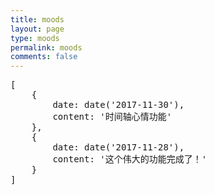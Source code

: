 ```yaml
---
title: moods
layout: page
type: moods
permalink: moods
comments: false
---
```

<pre>
[
    {
        date: date('2017-11-30'),
        content: '时间轴心情功能'
    },
    {
        date: date('2017-11-28'),
        content: '这个伟大的功能完成了！'
    }
]
</pre>